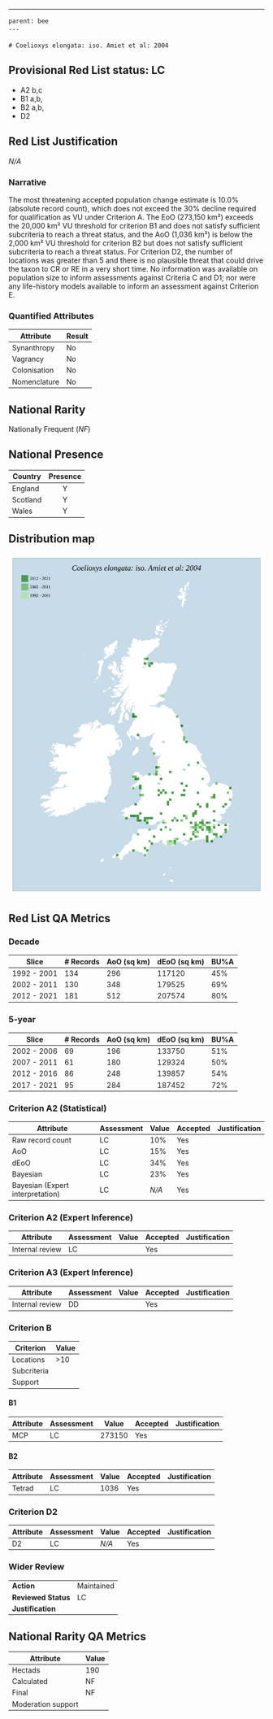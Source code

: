 ---
    parent: bee
    ---

    # Coelioxys elongata: iso. Amiet et al: 2004

## Provisional Red List status: LC
- A2 b,c
- B1 a,b, 
- B2 a,b, 
- D2

## Red List Justification
*N/A*
### Narrative


The most threatening accepted population change estimate is 10.0% (absolute record count), which does not exceed the 30% decline required for qualification as VU under Criterion A. The EoO (273,150 km²) exceeds the 20,000 km² VU threshold for criterion B1 and does not satisfy sufficient subcriteria to reach a threat status, and the AoO (1,036 km²) is below the 2,000 km² VU threshold for criterion B2 but does not satisfy sufficient subcriteria to reach a threat status. For Criterion D2, the number of locations was greater than 5 and there is no plausible threat that could drive the taxon to CR or RE in a very short time. No information was available on population size to inform assessments against Criteria C and D1; nor were any life-history models available to inform an assessment against Criterion E.
### Quantified Attributes
|Attribute|Result|
|---|---|
|Synanthropy|No|
|Vagrancy|No|
|Colonisation|No|
|Nomenclature|No|


## National Rarity
Nationally Frequent (*NF*)

## National Presence
|Country|Presence
|---|:-:|
|England|Y|
|Scotland|Y|
|Wales|Y|


## Distribution map
![](../map/207.svg)

## Red List QA Metrics
### Decade
| Slice | # Records | AoO (sq km) | dEoO (sq km) |BU%A |
|---|---|---|---|---|
|1992 - 2001|134|296|117120|45%|
|2002 - 2011|130|348|179525|69%|
|2012 - 2021|181|512|207574|80%|
### 5-year
| Slice | # Records | AoO (sq km) | dEoO (sq km) |BU%A |
|---|---|---|---|---|
|2002 - 2006|69|196|133750|51%|
|2007 - 2011|61|180|129324|50%|
|2012 - 2016|86|248|139857|54%|
|2017 - 2021|95|284|187452|72%|
### Criterion A2 (Statistical)
|Attribute|Assessment|Value|Accepted|Justification
|---|---|---|---|---|
|Raw record count|LC|10%|Yes||
|AoO|LC|15%|Yes||
|dEoO|LC|34%|Yes||
|Bayesian|LC|23%|Yes||
|Bayesian (Expert interpretation)|LC|*N/A*|Yes||
### Criterion A2 (Expert Inference)
|Attribute|Assessment|Value|Accepted|Justification
|---|---|---|---|---|
|Internal review|LC||Yes||
### Criterion A3 (Expert Inference)
|Attribute|Assessment|Value|Accepted|Justification
|---|---|---|---|---|
|Internal review|DD||Yes||
### Criterion B
|Criterion| Value|
|---|---|
|Locations|>10|
|Subcriteria||
|Support||
#### B1
|Attribute|Assessment|Value|Accepted|Justification
|---|---|---|---|---|
|MCP|LC|273150|Yes||
#### B2
|Attribute|Assessment|Value|Accepted|Justification
|---|---|---|---|---|
|Tetrad|LC|1036|Yes||
### Criterion D2
|Attribute|Assessment|Value|Accepted|Justification
|---|---|---|---|---|
|D2|LC|*N/A*|Yes||
### Wider Review
|  |  |
|---|---|
|**Action**|Maintained|
|**Reviewed Status**|LC|
|**Justification**||


## National Rarity QA Metrics
|Attribute|Value|
|---|---|
|Hectads|190|
|Calculated|NF|
|Final|NF|
|Moderation support||


